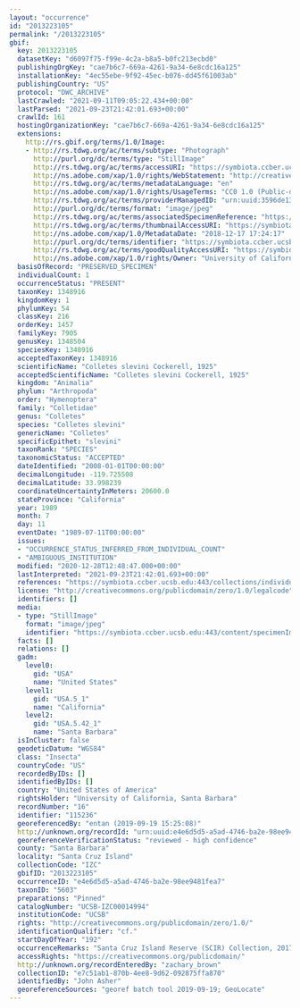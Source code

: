 ```yaml
---
layout: "occurrence"
id: "2013223105"
permalink: "/2013223105"
gbif:
  key: 2013223105
  datasetKey: "d6097f75-f99e-4c2a-b8a5-b0fc213ecbd0"
  publishingOrgKey: "cae7b6c7-669a-4261-9a34-6e8cdc16a125"
  installationKey: "4ec55ebe-9f92-45ec-b076-dd45f61003ab"
  publishingCountry: "US"
  protocol: "DWC_ARCHIVE"
  lastCrawled: "2021-09-11T09:05:22.434+00:00"
  lastParsed: "2021-09-23T21:42:01.693+00:00"
  crawlId: 161
  hostingOrganizationKey: "cae7b6c7-669a-4261-9a34-6e8cdc16a125"
  extensions:
    http://rs.gbif.org/terms/1.0/Image:
    - http://rs.tdwg.org/ac/terms/subtype: "Photograph"
      http://purl.org/dc/terms/type: "StillImage"
      http://rs.tdwg.org/ac/terms/accessURI: "https://symbiota.ccber.ucsb.edu:443/content/specimenImages/UCSB_IZC/UCSB-IZC00014/UCSB-IZC00014994_lg.jpg"
      http://ns.adobe.com/xap/1.0/rights/WebStatement: "http://creativecommons.org/publicdomain/zero/1.0/"
      http://rs.tdwg.org/ac/terms/metadataLanguage: "en"
      http://ns.adobe.com/xap/1.0/rights/UsageTerms: "CC0 1.0 (Public-domain)"
      http://rs.tdwg.org/ac/terms/providerManagedID: "urn:uuid:3596de13-4b81-41af-9230-0b081cb7e77b"
      http://purl.org/dc/terms/format: "image/jpeg"
      http://rs.tdwg.org/ac/terms/associatedSpecimenReference: "https://symbiota.ccber.ucsb.edu:443/collections/individual/index.php?occid=115236"
      http://rs.tdwg.org/ac/terms/thumbnailAccessURI: "https://symbiota.ccber.ucsb.edu:443/content/specimenImages/UCSB_IZC/UCSB-IZC00014/UCSB-IZC00014994_tn.jpg"
      http://ns.adobe.com/xap/1.0/MetadataDate: "2018-12-17 17:24:17"
      http://purl.org/dc/terms/identifier: "https://symbiota.ccber.ucsb.edu:443/content/specimenImages/UCSB_IZC/UCSB-IZC00014/UCSB-IZC00014994_lg.jpg"
      http://rs.tdwg.org/ac/terms/goodQualityAccessURI: "https://symbiota.ccber.ucsb.edu:443/content/specimenImages/UCSB_IZC/UCSB-IZC00014/UCSB-IZC00014994.jpg"
      http://ns.adobe.com/xap/1.0/rights/Owner: "University of California, Santa Barbara"
  basisOfRecord: "PRESERVED_SPECIMEN"
  individualCount: 1
  occurrenceStatus: "PRESENT"
  taxonKey: 1348916
  kingdomKey: 1
  phylumKey: 54
  classKey: 216
  orderKey: 1457
  familyKey: 7905
  genusKey: 1348504
  speciesKey: 1348916
  acceptedTaxonKey: 1348916
  scientificName: "Colletes slevini Cockerell, 1925"
  acceptedScientificName: "Colletes slevini Cockerell, 1925"
  kingdom: "Animalia"
  phylum: "Arthropoda"
  order: "Hymenoptera"
  family: "Colletidae"
  genus: "Colletes"
  species: "Colletes slevini"
  genericName: "Colletes"
  specificEpithet: "slevini"
  taxonRank: "SPECIES"
  taxonomicStatus: "ACCEPTED"
  dateIdentified: "2008-01-01T00:00:00"
  decimalLongitude: -119.725508
  decimalLatitude: 33.998239
  coordinateUncertaintyInMeters: 20600.0
  stateProvince: "California"
  year: 1989
  month: 7
  day: 11
  eventDate: "1989-07-11T00:00:00"
  issues:
  - "OCCURRENCE_STATUS_INFERRED_FROM_INDIVIDUAL_COUNT"
  - "AMBIGUOUS_INSTITUTION"
  modified: "2020-12-28T12:48:47.000+00:00"
  lastInterpreted: "2021-09-23T21:42:01.693+00:00"
  references: "https://symbiota.ccber.ucsb.edu:443/collections/individual/index.php?occid=115236"
  license: "http://creativecommons.org/publicdomain/zero/1.0/legalcode"
  identifiers: []
  media:
  - type: "StillImage"
    format: "image/jpeg"
    identifier: "https://symbiota.ccber.ucsb.edu:443/content/specimenImages/UCSB_IZC/UCSB-IZC00014/UCSB-IZC00014994_lg.jpg"
  facts: []
  relations: []
  gadm:
    level0:
      gid: "USA"
      name: "United States"
    level1:
      gid: "USA.5_1"
      name: "California"
    level2:
      gid: "USA.5.42_1"
      name: "Santa Barbara"
  isInCluster: false
  geodeticDatum: "WGS84"
  class: "Insecta"
  countryCode: "US"
  recordedByIDs: []
  identifiedByIDs: []
  country: "United States of America"
  rightsHolder: "University of California, Santa Barbara"
  recordNumber: "16"
  identifier: "115236"
  georeferencedBy: "entan (2019-09-19 15:25:08)"
  http://unknown.org/recordId: "urn:uuid:e4e6d5d5-a5ad-4746-ba2e-98ee9481fea7"
  georeferenceVerificationStatus: "reviewed - high confidence"
  county: "Santa Barbara"
  locality: "Santa Cruz Island"
  collectionCode: "IZC"
  gbifID: "2013223105"
  occurrenceID: "e4e6d5d5-a5ad-4746-ba2e-98ee9481fea7"
  taxonID: "5603"
  preparations: "Pinned"
  catalogNumber: "UCSB-IZC00014994"
  institutionCode: "UCSB"
  rights: "http://creativecommons.org/publicdomain/zero/1.0/"
  identificationQualifier: "cf."
  startDayOfYear: "192"
  occurrenceRemarks: "Santa Cruz Island Reserve (SCIR) Collection, 2017"
  accessRights: "https://creativecommons.org/publicdomain/"
  http://unknown.org/recordEnteredBy: "zachary_brown"
  collectionID: "e7c51ab1-870b-4ee8-9d62-092875ffa870"
  identifiedBy: "John Asher"
  georeferenceSources: "georef batch tool 2019-09-19; GeoLocate"
---
```

